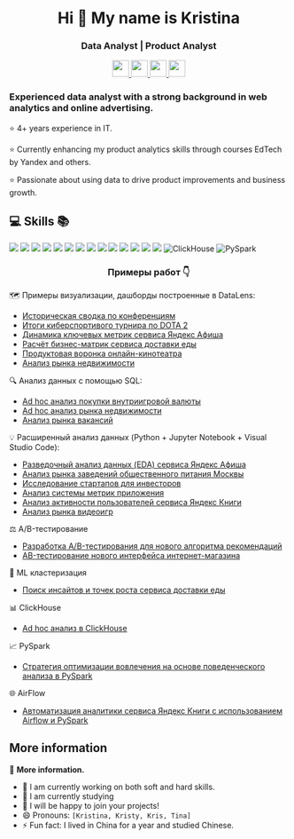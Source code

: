 <h1 align="center">Hi 👋 My name is Kristina</h1>

<h3 align="center">Data Analyst | Product Analyst </h3>


<div align="center">
  </a>
    <a href="https://linkedin.com/in/kristina107" target="_blank">
    <img src="https://img.shields.io/badge/LinkedIn-%230077B5.svg?logo=linkedin&logoColor=white" style="height: 30px; width: auto;" />
  </a>
    <a href="https://t.me/Kristina0107" target="_blank">
    <img src="https://img.shields.io/badge/Telegram-2CA5E0?style=for-the-badge&logo=telegram&logoColor=white" style="height: 30px; width: auto;" />
  </a>
    <a href="mailto:kristina1987elektra@gmail.com">
    <img src="https://img.shields.io/badge/Gmail-333333?style=for-the-badge&logo=gmail&logoColor=red" style="height: 30px; width: auto;" />
  </a>
     <a href="mailto:kristina-r@bk.ru">
    <img src="https://img.shields.io/badge/Mail.ru-white?style=flat&logoColor=white&logo=mail.ru&color=%233c9bd" style="height: 30px; width: auto;" />
  </a>
 </div>
 
### Experienced data analyst with a strong background in web analytics and online advertising.
⭐️   4+ years experience in IT.

⭐️   Currently enhancing my product analytics skills through courses EdTech by Yandex and others.

⭐️   Passionate about using data to drive product improvements and business growth.

## 💻 Skills 📚

<div align="left">
  <img src="https://img.shields.io/badge/Google_Sheets-34A853?style=for-the-badge&logo=google-sheets&logoColor=white"  />
  <img src="https://img.shields.io/badge/Microsoft_Excel-217346?style=for-the-badge&logo=microsoft-excel&logoColor=white"  />  
  <img src="https://img.shields.io/badge/DBeaver-4479A1?style=for-the-badge&logo=DBeaver&logoColor=white"  />  
  <img src="https://img.shields.io/badge/SQL-4479A1?style=for-the-badge&logo=sql&logoColor=white"  />
  <img src="https://img.shields.io/badge/PostgreSQL-4479A1?style=for-the-badge&logo=sql&logoColor=white"  />
  <img src="https://img.shields.io/badge/Visual_Studio_Code-F37626?style=for-the-badge&logo=VSCode&logoColor=white"  />    
  <img src="https://img.shields.io/badge/Jupyter_Notebook-F37626?style=for-the-badge&logo=Jupyter&logoColor=white"  />
  <img src="https://img.shields.io/badge/Python-3776AB?style=for-the-badge&logo=python&logoColor=white"  />
  <img src="https://img.shields.io/badge/Pandas-150458?style=for-the-badge&logo=pandas&logoColor=white"  />
  <img src="https://img.shields.io/badge/Plotly-3F4F75?style=for-the-badge&logo=plotly&logoColor=white" />
  <img src="https://img.shields.io/badge/NumPy-013243?style=for-the-badge&logo=numpy&logoColor=white"  />
  <img src="https://img.shields.io/badge/Matplotlib-11557C?style=for-the-badge&logo=matplotlib&logoColor=white" />  
  <img src="https://img.shields.io/badge/Seaborn-404D5C?style=for-the-badge&logo=seaborn&logoColor=white" />
  <img src="https://img.shields.io/badge/Yandex_DataLens-FF0000?style=for-the-badge&logo=yandex&logoColor=white"  />
  <img src="https://img.shields.io/badge/ClickHouse-404D5C?style=for-the-badge&logo=clickhouse&logoColor=white" alt="ClickHouse" />
  <img src="https://img.shields.io/badge/PySpark-E25A1C?style=for-the-badge&logo=apachespark&logoColor=white" alt="PySpark" />  
</div>

<h3 align="center">Примеры работ 👇</h3>

🗺️ Примеры визуализации, дашборды построенные в DataLens:
* [Историческая сводка по конференциям](https://datalens.yandex/h2kgqbqb95zo4?_no_controls=1&_theme=dark)
* [Итоги киберспортивого турнира по DOTA 2](https://datalens.yandex/7snivaws5990u?_no_controls=1&_theme=dark)
* [Динамика ключевых метрик сервиса Яндекс Афиша](https://datalens.yandex/kzl6yrn3eqks6?_no_controls=1&_theme=dark)
* [Расчёт бизнес-матрик сервиса доставки еды](https://datalens.yandex/gjf7f29ua2ys2?_no_controls=1&_theme=dark)
* [Продуктовая воронка онлайн-кинотеатра](https://datalens.yandex/cetpwhabb8lky?_no_controls=1&_theme=dark)
* [Анализ рынка недвижимости](https://datalens.yandex/4qttj6batlooq?_no_controls=1&_theme=dark) 

🔍 Анализ данных с помощью SQL:
* [Ad hoc анализ покупки внутриигровой валюты](https://github.com/Kristina107/SQL/blob/main/%D0%90%D0%BD%D0%B0%D0%BB%D0%B8%D0%B7%20%D0%BF%D0%BE%D0%BA%D1%83%D0%BF%D0%BA%D0%B8%20%D0%B2%D0%BD%D1%83%D1%82%D1%80%D0%B8%D0%B8%D0%B3%D1%80%D0%BE%D0%B2%D0%BE%D0%B9%20%D0%B2%D0%B0%D0%BB%D1%8E%D1%82%D1%8B.sql)
* [Ad hoc анализ рынка недвижимости](https://github.com/Kristina107/SQL/blob/main/Ad%20hoc%20%D0%B0%D0%BD%D0%B0%D0%BB%D0%B8%D0%B7%20%D0%B4%D0%B0%D0%BD%D0%BD%D1%8B%D1%85%20%D0%B4%D0%BB%D1%8F%20%D0%B0%D0%B3%D0%B5%D0%BD%D1%82%D1%81%D1%82%D0%B2%D0%B0%20%D0%BD%D0%B5%D0%B4%D0%B2%D0%B8%D0%B6%D0%B8%D0%BC%D0%BE%D1%81%D1%82%D0%B8.sql)
* [Анализ рынка вакансий](https://github.com/Kristina107/SQL/blob/main/%D0%90%D0%BD%D0%B0%D0%BB%D0%B8%D0%B7%20%D1%80%D1%8B%D0%BD%D0%BA%D0%B0%20%D0%B2%D0%B0%D0%BA%D0%B0%D0%BD%D1%81%D0%B8%D0%B9.sql)

💡 Расширенный анализ данных (Python + Jupyter Notebook + Visual Studio Code):
* [Разведочный анализ данных (EDA) сервиса Яндекс Афиша](https://github.com/Kristina107/Python/blob/main/EDA%20%D1%81%D0%B5%D1%80%D0%B2%D0%B8%D1%81%D0%B0%20%D0%AF%D0%BD%D0%B4%D0%B5%D0%BA%D1%81%20%D0%90%D1%84%D0%B8%D1%88%D0%B0.ipynb)
* [Анализ рынка заведений общественного питания Москвы](https://github.com/Kristina107/Python/blob/main/%D0%90%D0%BD%D0%B0%D0%BB%D0%B8%D0%B7%20%D1%80%D1%8B%D0%BD%D0%BA%D0%B0%20%D0%B7%D0%B0%D0%B2%D0%B5%D0%B4%D0%B5%D0%BD%D0%B8%D0%B9%20%D0%BE%D0%B1%D1%89%D0%B5%D1%81%D1%82%D0%B2%D0%B5%D0%BD%D0%BD%D0%BE%D0%B3%D0%BE%20%D0%BF%D0%B8%D1%82%D0%B0%D0%BD%D0%B8%D1%8F%20%D0%9C%D0%BE%D1%81%D0%BA%D0%B2%D1%8B.ipynb)
* [Исследование стартапов для инвесторов](https://github.com/Kristina107/Python/blob/main/%D0%98%D1%81%D1%81%D0%BB%D0%B5%D0%B4%D0%BE%D0%B2%D0%B0%D0%BD%D0%B8%D0%B5%20%D1%81%D1%82%D0%B0%D1%80%D1%82%D0%B0%D0%BF%D0%BE%D0%B2%20%D0%B4%D0%BB%D1%8F%20%D0%B8%D0%BD%D0%B2%D0%B5%D1%81%D1%82%D0%BE%D1%80%D0%BE%D0%B2.ipynb)
* [Анализ системы метрик приложения](https://github.com/Kristina107/Python/blob/main/%D0%9A%D0%BE%D0%B3%D0%BE%D1%80%D1%82%D0%BD%D1%8B%D0%B9%20%D0%B0%D0%BD%D0%B0%D0%BB%D0%B8%D0%B7%20%D1%81%D0%B8%D1%81%D1%82%D0%B5%D0%BC%D1%8B%20%D0%BC%D0%B5%D1%82%D1%80%D0%B8%D0%BA%20%D0%BF%D1%80%D0%B8%D0%BB%D0%BE%D0%B6%D0%B5%D0%BD%D0%B8%D1%8F.ipynb)
* [Анализ активности пользователей сервиса Яндекс Книги](https://github.com/Kristina107/Python/blob/main/%D0%90%D0%BD%D0%B0%D0%BB%D0%B8%D0%B7%20%D0%B0%D0%BA%D1%82%D0%B8%D0%B2%D0%BD%D0%BE%D1%81%D1%82%D0%B8%20%D0%BF%D0%BE%D0%BB%D1%8C%D0%B7%D0%BE%D0%B2%D0%B0%D1%82%D0%B5%D0%BB%D0%B5%D0%B9%20%D1%81%D0%B5%D1%80%D0%B2%D0%B8%D1%81%D0%B0%20%D0%AF%D0%BD%D0%B4%D0%B5%D0%BA%D1%81%20%D0%9A%D0%BD%D0%B8%D0%B3%D0%B8.ipynb)
* [Анализ рынка видеоигр](https://github.com/Kristina107/Python/blob/main/%D0%90%D0%BD%D0%B0%D0%BB%D0%B8%D0%B7%20%D1%80%D1%8B%D0%BD%D0%BA%D0%B0%20%D0%B2%D0%B8%D0%B4%D0%B5%D0%BE%D0%B8%D0%B3%D1%80.ipynb)

⚖️ A/B-тестирование 
* [Разработка A/B-тестирования для нового алгоритма рекомендаций](https://github.com/Kristina107/Python/blob/main/%D0%A0%D0%B0%D0%B7%D1%80%D0%B0%D0%B1%D0%BE%D1%82%D0%BA%D0%B0%20AB-%D1%82%D0%B5%D1%81%D1%82%D0%B0%20%D0%B4%D0%BB%D1%8F%20%D0%BD%D0%BE%D0%B2%D0%BE%D0%B3%D0%BE%20%D0%B0%D0%BB%D0%B3%D0%BE%D1%80%D0%B8%D1%82%D0%BC%D0%B0%20%D1%80%D0%B5%D0%BA%D0%BE%D0%BC%D0%B5%D0%BD%D0%B4%D0%B0%D1%86%D0%B8%D0%B9.ipynb)
* [AB-тестирование нового интерфейса интернет-магазина](https://github.com/Kristina107/Python/blob/main/AB-%D1%82%D0%B5%D1%81%D1%82%D0%B8%D1%80%D0%BE%D0%B2%D0%B0%D0%BD%D0%B8%D0%B5%20%D0%BD%D0%BE%D0%B2%D0%BE%D0%B3%D0%BE%20%D0%B8%D0%BD%D1%82%D0%B5%D1%80%D1%84%D0%B5%D0%B9%D1%81%D0%B0.ipynb)

🧠 ML кластеризация

* [Поиск инсайтов и точек роста сервиса доставки еды](https://github.com/Kristina107/Python/blob/main/%D0%9F%D0%BE%D0%B8%D1%81%D0%BA%20%D0%B8%D0%BD%D1%81%D0%B0%D0%B9%D1%82%D0%BE%D0%B2%20%D0%B8%20%D1%82%D0%BE%D1%87%D0%B5%D0%BA%20%D1%80%D0%BE%D1%81%D1%82%D0%B0%20%D1%81%D0%B5%D1%80%D0%B2%D0%B8%D1%81%D0%B0%20%D0%B4%D0%BE%D1%81%D1%82%D0%B0%D0%B2%D0%BA%D0%B8%20%D0%B5%D0%B4%D1%8B.ipynb)

📊 ClickHouse

* [Ad hoc анализ в ClickHouse](https://github.com/Kristina107/ClickHouse/blob/main/Ad_hoc_%D0%B2_ClickHouseipynb.sql)

📈 PySpark

* [Стратегия оптимизации вовлечения на основе поведенческого анализа в PySpark](https://github.com/Kristina107/PySpark/blob/main/%D0%9F%D0%BE%D0%B2%D0%B5%D0%B4%D0%B5%D0%BD%D1%87%D0%B5%D1%81%D0%BA%D0%B8%D0%B9-%D0%B0%D0%BD%D0%B0%D0%BB%D0%B8%D0%B7-%D0%B2-PySpark.txt)

🌐 AirFlow

* [Автоматизация аналитики сервиса Яндекс Книги с использованием Airflow и PySpark]()

## More information

<summary align="left">📁 <strong>More information.</strong></summary>
<ul align="left">
    <li>🔭 I am currently working on both soft and hard skills.</li>
    <li>🌱 I am currently studying</li>
    <li>👯 I will be happy to join your projects!</li>
    <li>😄 Pronouns: <code>[Kristina, Kristy, Kris, Tina]</code></li>
    <li>⚡ Fun fact: I lived in China for a year and studied Chinese.</li>
</ul>
